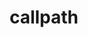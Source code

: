 ---
title: "callpath"
layout: cache
categories: [package, develop]
meta: {"compilers": ["gcc@11.4.0"], "num_specs": 15, "num_specs_by_stack": {"root": 15, "tutorial": 15}, "oss": ["ubuntu22.04"], "platforms": ["linux"], "stacks": ["root", "tutorial"], "targets": ["x86_64_v3"], "versions": ["1.0.4"]}
spec_details: [{"compiler": "gcc@11.4.0", "hash": "3jnti7h7rwkaao72zpjjstndnirhky4u", "os": "ubuntu22.04", "platform": "linux", "size": "-", "stacks": ["root", "tutorial"], "target": "x86_64_v3", "variants": ["build_system=cmake", "build_type=Release", "generator=make", "~ipo"], "versions": ["1.0.4"]}, {"compiler": "gcc@11.4.0", "hash": "47en7pbdghmxtrwzpy7fhyrfaipubsmn", "os": "ubuntu22.04", "platform": "linux", "size": "-", "stacks": ["root", "tutorial"], "target": "x86_64_v3", "variants": ["build_system=cmake", "build_type=Release", "generator=make", "~ipo"], "versions": ["1.0.4"]}, {"compiler": "gcc@11.4.0", "hash": "6qr55fxixbhrw6z5xpvknwgvpbrkx65x", "os": "ubuntu22.04", "platform": "linux", "size": "-", "stacks": ["root", "tutorial"], "target": "x86_64_v3", "variants": ["build_system=cmake", "build_type=Release", "generator=make", "~ipo"], "versions": ["1.0.4"]}, {"compiler": "gcc@11.4.0", "hash": "7tdgmoq6nzgfmeleojl34ozss6nawcm3", "os": "ubuntu22.04", "platform": "linux", "size": "-", "stacks": ["root", "tutorial"], "target": "x86_64_v3", "variants": ["build_system=cmake", "build_type=Release", "generator=make", "~ipo"], "versions": ["1.0.4"]}, {"compiler": "gcc@11.4.0", "hash": "akwhyfq6ivcxcu2jolyn7fpfajipbole", "os": "ubuntu22.04", "platform": "linux", "size": "-", "stacks": ["root", "tutorial"], "target": "x86_64_v3", "variants": ["build_system=cmake", "build_type=Release", "generator=make", "~ipo"], "versions": ["1.0.4"]}, {"compiler": "gcc@11.4.0", "hash": "cf7ytz2fyboqtun3ysjjq2abrp6aqte2", "os": "ubuntu22.04", "platform": "linux", "size": "-", "stacks": ["root", "tutorial"], "target": "x86_64_v3", "variants": ["build_system=cmake", "build_type=Release", "generator=make", "~ipo"], "versions": ["1.0.4"]}, {"compiler": "gcc@11.4.0", "hash": "j5nsf4bit4pxyazhp43hjfkfnkre6dva", "os": "ubuntu22.04", "platform": "linux", "size": "-", "stacks": ["root", "tutorial"], "target": "x86_64_v3", "variants": ["build_system=cmake", "build_type=Release", "generator=make", "~ipo"], "versions": ["1.0.4"]}, {"compiler": "gcc@11.4.0", "hash": "luh3hgdkkb3d6xuyfggetgq6rgzierdk", "os": "ubuntu22.04", "platform": "linux", "size": "-", "stacks": ["root", "tutorial"], "target": "x86_64_v3", "variants": ["build_system=cmake", "build_type=Release", "generator=make", "~ipo"], "versions": ["1.0.4"]}, {"compiler": "gcc@11.4.0", "hash": "ohgxz3egnjepdu7a7afnqnzas62k6mdj", "os": "ubuntu22.04", "platform": "linux", "size": "-", "stacks": ["root", "tutorial"], "target": "x86_64_v3", "variants": ["build_system=cmake", "build_type=Release", "generator=make", "~ipo"], "versions": ["1.0.4"]}, {"compiler": "gcc@11.4.0", "hash": "q6vz5ykpjpz5bjdy74hsoscik4wwq7be", "os": "ubuntu22.04", "platform": "linux", "size": "-", "stacks": ["root", "tutorial"], "target": "x86_64_v3", "variants": ["build_system=cmake", "build_type=Release", "generator=make", "~ipo"], "versions": ["1.0.4"]}, {"compiler": "gcc@11.4.0", "hash": "qmea3kbhgqwvytah7hhyayd2ipo5buss", "os": "ubuntu22.04", "platform": "linux", "size": "-", "stacks": ["root", "tutorial"], "target": "x86_64_v3", "variants": ["build_system=cmake", "build_type=Release", "generator=make", "~ipo"], "versions": ["1.0.4"]}, {"compiler": "gcc@11.4.0", "hash": "swmzpomfq2aqqpgu7gtfqte4gvwbvvkc", "os": "ubuntu22.04", "platform": "linux", "size": "-", "stacks": ["root", "tutorial"], "target": "x86_64_v3", "variants": ["build_system=cmake", "build_type=Release", "generator=make", "~ipo"], "versions": ["1.0.4"]}, {"compiler": "gcc@11.4.0", "hash": "uj7udanl3wrsmfif2bbyv5ux5wy5e7mk", "os": "ubuntu22.04", "platform": "linux", "size": "-", "stacks": ["root", "tutorial"], "target": "x86_64_v3", "variants": ["build_system=cmake", "build_type=Release", "generator=make", "~ipo"], "versions": ["1.0.4"]}, {"compiler": "gcc@11.4.0", "hash": "vpapplwsl3uzfjvfd5m56vhdlovmvur3", "os": "ubuntu22.04", "platform": "linux", "size": "-", "stacks": ["root", "tutorial"], "target": "x86_64_v3", "variants": ["build_system=cmake", "build_type=Release", "generator=make", "~ipo"], "versions": ["1.0.4"]}, {"compiler": "gcc@11.4.0", "hash": "wimletdsncybb4jfixdybantnrpwiv25", "os": "ubuntu22.04", "platform": "linux", "size": "-", "stacks": ["root", "tutorial"], "target": "x86_64_v3", "variants": ["build_system=cmake", "build_type=Release", "generator=make", "~ipo"], "versions": ["1.0.4"]}]
---